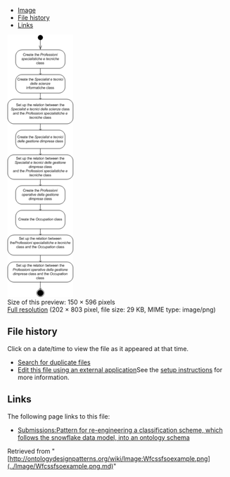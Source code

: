 * [Image](../Image/Wfcssfsoexample.png.md#file)
* [File history](../Image/Wfcssfsoexample.png.md#filehistory)
* [Links](../Image/Wfcssfsoexample.png.md#filelinks)

[![Image:Wfcssfsoexample.png](../images/thumb/1/14/Wfcssfsoexample.png/150px-Wfcssfsoexample.png)](../images/1/14/Wfcssfsoexample.png)  
Size of this preview: 150 × 596 pixels  
[Full resolution](../images/1/14/Wfcssfsoexample.png)‎ (202 × 803 pixel, file size: 29 KB, MIME type: image/png)

## File history

Click on a date/time to view the file as it appeared at that time.



  
* [Search for duplicate files](http://ontologydesignpatterns.org/wiki/Special:FileDuplicateSearch/Wfcssfsoexample.png "Special:FileDuplicateSearch/Wfcssfsoexample.png")
* [Edit this file using an external application](http://ontologydesignpatterns.org/wiki/index.php?title=Image:Wfcssfsoexample.png&action=edit&externaledit=true&mode=file "Image:Wfcssfsoexample.png")See the [setup instructions](http://www.mediawiki.org/wiki/Manual:External_editors "http://www.mediawiki.org/wiki/Manual:External_editors") for more information.

## Links



The following page links to this file:


* [Submissions:Pattern for re-engineering a classification scheme, which follows the snowflake data model, into an ontology schema](../Submissions/Pattern_for_re-engineering_a_classification_scheme,_which_follows_the_snowflake_data_model,_into_an_ontology_schema.md "Submissions:Pattern for re-engineering a classification scheme, which follows the snowflake data model, into an ontology schema")


Retrieved from "[http://ontologydesignpatterns.org/wiki/Image:Wfcssfsoexample.png](../Image/Wfcssfsoexample.png.md)"